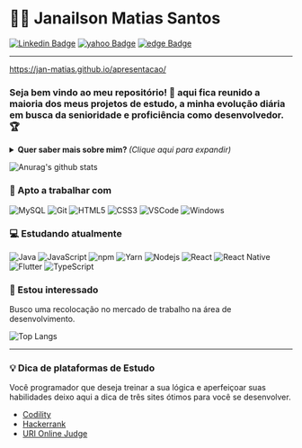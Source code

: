# :man_technologist: Janailson Matias Santos
[![Linkedin Badge](https://img.shields.io/badge/-Jan_Matias-blue?style=flat-square&logo=Linkedin&logoColor=white&link=https://www.linkedin.com/in/janailson-matias/)](https://www.linkedin.com/in/janailson-matias/)
[![yahoo Badge](https://img.shields.io/badge/-janailsonmatias@yahoo-c14438?style=flat-square&logo=Gmail&logoColor=white&link=mailto:janailsonmatias@yahoo.com.br
)](mailto:janailsonmatias@yahoo.com.br)
[![edge Badge](https://img.shields.io/badge/-Portifolio_pessoal-blue?style=flat-square&logo=#0076d6&logoColor=white&link=https://jan-matias.github.io/apresentacao/)](https://jan-matias.github.io/apresentacao/)



---
https://jan-matias.github.io/apresentacao/

### Seja bem vindo ao meu repositório! 👋 aqui fica reunido a maioria dos meus projetos de estudo, a minha evolução diária em busca da senioridade e proficiência como desenvolvedor. 🏆

<!--programador-->

<details>
<summary> <b> Quer saber mais sobre mim? </b> <i>(Clique aqui para expandir)</i> </summary>

### 📖 Sobre mim
Sou desenvolvedor, comecei minha jornada profissional ingressando na Etec Jaraguá logo no segundo semestre passei para Etec Basilides de Godoy onde terminei o curso.


Sempre estive com um pé em tecnologia da informação, meu hobby sempre foi navegar pela rede buscando conhecimento, gosto de front-end fazer um projeto fácil leitura ao usuário. Sou muito curioso, e gosto de levar a arte para a programação.

Hoje estou estudando para evoluir minhas habilidades e ser capaz de criar soluções que auxiliem as empresas a venderem mais, atrair mais clientes e fidelizarem clientes, através de sistemas, aplicativos, web sites otimizados com SEO, campanhas e captação de leads. Acredito que a união da tecnologia com o marketing (apresentação), cria um sistema diferenciado que proporciona uma experiência rica para os usuários.
Minha jornada diária é adquirir os conhecimentos necessários, colocar a mão na massa para criar essas soluções para as pessoas e me divertir no processo.

</details>

![Anurag's github stats](https://github-readme-stats.vercel.app/api?username=jan-matias&show_icons=true&theme=dracula)

### 💼 Apto a trabalhar com

![MySQL](https://img.shields.io/badge/-MySQL-00758F?style=flat-square&logo=mysql&logoColor=white)
![Git](https://img.shields.io/badge/-Git-F05032?style=flat-square&logo=git&logoColor=white)
![HTML5](https://img.shields.io/badge/-HTML5-E34F26?style=flat-square&logo=html5&logoColor=white)
![CSS3](https://img.shields.io/badge/-CSS3-549FDE?style=flat-square&logo=css3&logoColor=white)
![VSCode](https://img.shields.io/badge/-VSCode-0085D1?style=flat-square&logo=visual-studio-code&logoColor=white)
![Windows](https://img.shields.io/badge/-Windows-00ADEF?style=flat-square&logo=windows&logoColor=white)

### 💻 Estudando atualmente

![Java](https://img.shields.io/badge/-Java-E42D2C?style=flat-square&logo=java&logoColor=white)
![JavaScript](https://img.shields.io/badge/-JavaScript-F7B93E?style=flat-square&logo=javascript&logoColor=fff)
![npm](https://img.shields.io/badge/-NPM-CB3837?style=flat-square&logo=npm&logoColor=white)
![Yarn](https://img.shields.io/badge/-Yarn-2B8AB6?style=flat-square&logo=yarn&logoColor=white)
![Nodejs](https://img.shields.io/badge/-Node.js-43853d?style=flat-square&logo=Node.js&logoColor=white)
![React](https://img.shields.io/badge/-React.js-45b8d8?style=flat-square&logo=react&logoColor=white)
![React Native](https://img.shields.io/badge/-React%20Native-45b8d8?style=flat-square&logo=react&logoColor=white)
![Flutter](https://img.shields.io/badge/-Flutter-02569B?style=flat-square&logo=Flutter&logoColor=white)
![TypeScript](https://img.shields.io/badge/-TypeScript-0077C6?style=flat-square&logo=typescript&logoColor=fff)

### 👀 Estou interessado

Busco uma recolocação no mercado de trabalho na área de desenvolvimento.

<!--
grafico de habilidade
-->

![Top Langs](https://github-readme-stats.vercel.app/api/top-langs/?username=jan-matias&layout=compact)

---

### 💡 Dica de plataformas de Estudo
Você programador que deseja treinar a sua lógica e aperfeiçoar suas habilidades deixo aqui a dica de três sites ótimos para você se desenvolver.

- [Codility](https://app.codility.com/programmers/)
- [Hackerrank](https://www.hackerrank.com/)
- [URI Online Judge](https://www.urionlinejudge.com.br/judge/en/login)

